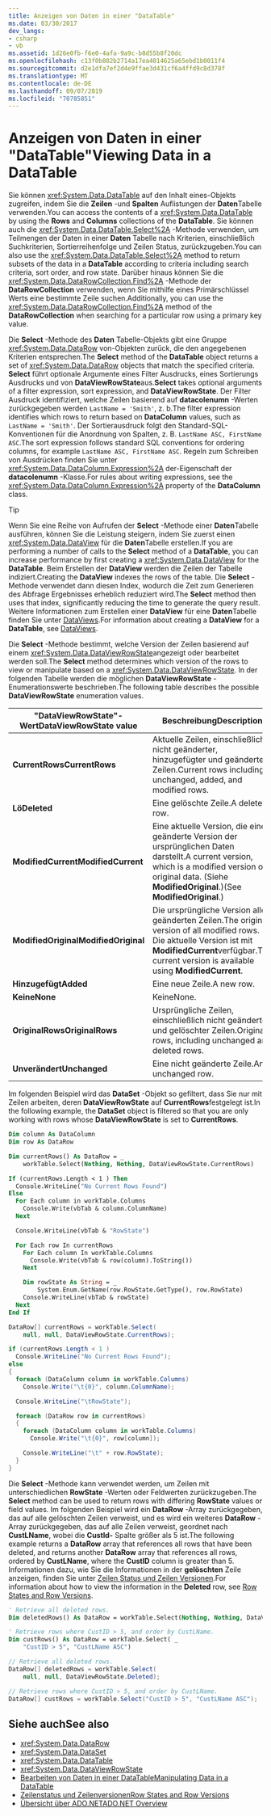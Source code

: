 ```yaml
---
title: Anzeigen von Daten in einer "DataTable"
ms.date: 03/30/2017
dev_langs:
- csharp
- vb
ms.assetid: 1d26e0fb-f6e0-4afa-9a9c-b8d55b8f20dc
ms.openlocfilehash: c13f0b802b2714a17ea4014625a65ebd1b0011f4
ms.sourcegitcommit: d2e1dfa7ef2d4e9ffae3d431cf6a4ffd9c8d378f
ms.translationtype: MT
ms.contentlocale: de-DE
ms.lasthandoff: 09/07/2019
ms.locfileid: "70785851"
---
```

# <a name="viewing-data-in-a-datatable"></a><span data-ttu-id="81dfc-102">Anzeigen von Daten in einer "DataTable"</span><span class="sxs-lookup"><span data-stu-id="81dfc-102">Viewing Data in a DataTable</span></span>

<span data-ttu-id="81dfc-103">Sie können <xref:System.Data.DataTable> auf den Inhalt eines-Objekts zugreifen, indem Sie die **Zeilen** -und **Spalten** Auflistungen der **Daten**Tabelle verwenden.</span><span class="sxs-lookup"><span data-stu-id="81dfc-103">You can access the contents of a <xref:System.Data.DataTable> by using the **Rows** and **Columns** collections of the **DataTable**.</span></span> <span data-ttu-id="81dfc-104">Sie können auch die <xref:System.Data.DataTable.Select%2A> -Methode verwenden, um Teilmengen der Daten in einer **Daten** Tabelle nach Kriterien, einschließlich Suchkriterien, Sortierreihenfolge und Zeilen Status, zurückzugeben.</span><span class="sxs-lookup"><span data-stu-id="81dfc-104">You can also use the <xref:System.Data.DataTable.Select%2A> method to return subsets of the data in a **DataTable** according to criteria including search criteria, sort order, and row state.</span></span> <span data-ttu-id="81dfc-105">Darüber hinaus können Sie die <xref:System.Data.DataRowCollection.Find%2A> -Methode der **DataRowCollection** verwenden, wenn Sie mithilfe eines Primärschlüssel Werts eine bestimmte Zeile suchen.</span><span class="sxs-lookup"><span data-stu-id="81dfc-105">Additionally, you can use the <xref:System.Data.DataRowCollection.Find%2A> method of the **DataRowCollection** when searching for a particular row using a primary key value.</span></span>

<span data-ttu-id="81dfc-106">Die **Select** -Methode des **Daten** Tabelle-Objekts gibt eine Gruppe <xref:System.Data.DataRow> von-Objekten zurück, die den angegebenen Kriterien entsprechen.</span><span class="sxs-lookup"><span data-stu-id="81dfc-106">The **Select** method of the **DataTable** object returns a set of <xref:System.Data.DataRow> objects that match the specified criteria.</span></span> <span data-ttu-id="81dfc-107">**Select** führt optionale Argumente eines Filter Ausdrucks, eines Sortierungs Ausdrucks und von **DataViewRowState**aus.</span><span class="sxs-lookup"><span data-stu-id="81dfc-107">**Select** takes optional arguments of a filter expression, sort expression, and **DataViewRowState**.</span></span> <span data-ttu-id="81dfc-108">Der Filter Ausdruck identifiziert, welche Zeilen basierend auf **datacolenumn** -Werten zurückgegeben werden `LastName = 'Smith'`, z. b.</span><span class="sxs-lookup"><span data-stu-id="81dfc-108">The filter expression identifies which rows to return based on **DataColumn** values, such as `LastName = 'Smith'`.</span></span> <span data-ttu-id="81dfc-109">Der Sortierausdruck folgt den Standard-SQL-Konventionen für die Anordnung von Spalten, z. B. `LastName ASC, FirstName ASC`.</span><span class="sxs-lookup"><span data-stu-id="81dfc-109">The sort expression follows standard SQL conventions for ordering columns, for example `LastName ASC, FirstName ASC`.</span></span> <span data-ttu-id="81dfc-110">Regeln zum Schreiben von Ausdrücken finden Sie unter <xref:System.Data.DataColumn.Expression%2A> der-Eigenschaft der **datacolenumn** -Klasse.</span><span class="sxs-lookup"><span data-stu-id="81dfc-110">For rules about writing expressions, see the <xref:System.Data.DataColumn.Expression%2A> property of the **DataColumn** class.</span></span>

> [!TIP]
> <span data-ttu-id="81dfc-111">Wenn Sie eine Reihe von Aufrufen der **Select** -Methode einer **Daten**Tabelle ausführen, können Sie die Leistung steigern, indem Sie zuerst einen <xref:System.Data.DataView> für die **Daten**Tabelle erstellen.</span><span class="sxs-lookup"><span data-stu-id="81dfc-111">If you are performing a number of calls to the **Select** method of a **DataTable**, you can increase performance by first creating a <xref:System.Data.DataView> for the **DataTable**.</span></span> <span data-ttu-id="81dfc-112">Beim Erstellen der **DataView** werden die Zeilen der Tabelle indiziert.</span><span class="sxs-lookup"><span data-stu-id="81dfc-112">Creating the **DataView** indexes the rows of the table.</span></span> <span data-ttu-id="81dfc-113">Die **Select** -Methode verwendet dann diesen Index, wodurch die Zeit zum Generieren des Abfrage Ergebnisses erheblich reduziert wird.</span><span class="sxs-lookup"><span data-stu-id="81dfc-113">The **Select** method then uses that index, significantly reducing the time to generate the query result.</span></span> <span data-ttu-id="81dfc-114">Weitere Informationen zum Erstellen einer **DataView** für eine **Daten**Tabelle finden Sie unter [DataViews](dataviews.md).</span><span class="sxs-lookup"><span data-stu-id="81dfc-114">For information about creating a **DataView** for a **DataTable**, see [DataViews](dataviews.md).</span></span>

<span data-ttu-id="81dfc-115">Die **Select** -Methode bestimmt, welche Version der Zeilen basierend auf einem <xref:System.Data.DataViewRowState>angezeigt oder bearbeitet werden soll.</span><span class="sxs-lookup"><span data-stu-id="81dfc-115">The **Select** method determines which version of the rows to view or manipulate based on a <xref:System.Data.DataViewRowState>.</span></span> <span data-ttu-id="81dfc-116">In der folgenden Tabelle werden die möglichen **DataViewRowState** -Enumerationswerte beschrieben.</span><span class="sxs-lookup"><span data-stu-id="81dfc-116">The following table describes the possible **DataViewRowState** enumeration values.</span></span>

|<span data-ttu-id="81dfc-117">"DataViewRowState"-Wert</span><span class="sxs-lookup"><span data-stu-id="81dfc-117">DataViewRowState value</span></span>|<span data-ttu-id="81dfc-118">Beschreibung</span><span class="sxs-lookup"><span data-stu-id="81dfc-118">Description</span></span>|
|----------------------------|-----------------|
|<span data-ttu-id="81dfc-119">**CurrentRows**</span><span class="sxs-lookup"><span data-stu-id="81dfc-119">**CurrentRows**</span></span>|<span data-ttu-id="81dfc-120">Aktuelle Zeilen, einschließlich nicht geänderter, hinzugefügter und geänderter Zeilen.</span><span class="sxs-lookup"><span data-stu-id="81dfc-120">Current rows including unchanged, added, and modified rows.</span></span>|
|<span data-ttu-id="81dfc-121">**Lö**</span><span class="sxs-lookup"><span data-stu-id="81dfc-121">**Deleted**</span></span>|<span data-ttu-id="81dfc-122">Eine gelöschte Zeile.</span><span class="sxs-lookup"><span data-stu-id="81dfc-122">A deleted row.</span></span>|
|<span data-ttu-id="81dfc-123">**ModifiedCurrent**</span><span class="sxs-lookup"><span data-stu-id="81dfc-123">**ModifiedCurrent**</span></span>|<span data-ttu-id="81dfc-124">Eine aktuelle Version, die eine geänderte Version der ursprünglichen Daten darstellt.</span><span class="sxs-lookup"><span data-stu-id="81dfc-124">A current version, which is a modified version of original data.</span></span> <span data-ttu-id="81dfc-125">(Siehe **ModifiedOriginal**.)</span><span class="sxs-lookup"><span data-stu-id="81dfc-125">(See **ModifiedOriginal**.)</span></span>|
|<span data-ttu-id="81dfc-126">**ModifiedOriginal**</span><span class="sxs-lookup"><span data-stu-id="81dfc-126">**ModifiedOriginal**</span></span>|<span data-ttu-id="81dfc-127">Die ursprüngliche Version aller geänderten Zeilen.</span><span class="sxs-lookup"><span data-stu-id="81dfc-127">The original version of all modified rows.</span></span> <span data-ttu-id="81dfc-128">Die aktuelle Version ist mit **ModifiedCurrent**verfügbar.</span><span class="sxs-lookup"><span data-stu-id="81dfc-128">The current version is available using **ModifiedCurrent**.</span></span>|
|<span data-ttu-id="81dfc-129">**Hinzugefügt**</span><span class="sxs-lookup"><span data-stu-id="81dfc-129">**Added**</span></span>|<span data-ttu-id="81dfc-130">Eine neue Zeile.</span><span class="sxs-lookup"><span data-stu-id="81dfc-130">A new row.</span></span>|
|<span data-ttu-id="81dfc-131">**Keine**</span><span class="sxs-lookup"><span data-stu-id="81dfc-131">**None**</span></span>|<span data-ttu-id="81dfc-132">Keine</span><span class="sxs-lookup"><span data-stu-id="81dfc-132">None.</span></span>|
|<span data-ttu-id="81dfc-133">**OriginalRows**</span><span class="sxs-lookup"><span data-stu-id="81dfc-133">**OriginalRows**</span></span>|<span data-ttu-id="81dfc-134">Ursprüngliche Zeilen, einschließlich nicht geänderter und gelöschter Zeilen.</span><span class="sxs-lookup"><span data-stu-id="81dfc-134">Original rows, including unchanged and deleted rows.</span></span>|
|<span data-ttu-id="81dfc-135">**Unverändert**</span><span class="sxs-lookup"><span data-stu-id="81dfc-135">**Unchanged**</span></span>|<span data-ttu-id="81dfc-136">Eine nicht geänderte Zeile.</span><span class="sxs-lookup"><span data-stu-id="81dfc-136">An unchanged row.</span></span>|

<span data-ttu-id="81dfc-137">Im folgenden Beispiel wird das **DataSet** -Objekt so gefiltert, dass Sie nur mit Zeilen arbeiten, deren **DataViewRowState** auf **CurrentRows**festgelegt ist.</span><span class="sxs-lookup"><span data-stu-id="81dfc-137">In the following example, the **DataSet** object is filtered so that you are only working with rows whose **DataViewRowState** is set to **CurrentRows**.</span></span>

```vb
Dim column As DataColumn
Dim row As DataRow

Dim currentRows() As DataRow = _
    workTable.Select(Nothing, Nothing, DataViewRowState.CurrentRows)

If (currentRows.Length < 1 ) Then
  Console.WriteLine("No Current Rows Found")
Else
  For Each column in workTable.Columns
    Console.Write(vbTab & column.ColumnName)
  Next

  Console.WriteLine(vbTab & "RowState")

  For Each row In currentRows
    For Each column In workTable.Columns
      Console.Write(vbTab & row(column).ToString())
    Next

    Dim rowState As String = _
        System.Enum.GetName(row.RowState.GetType(), row.RowState)
    Console.WriteLine(vbTab & rowState)
  Next
End If
```

```csharp
DataRow[] currentRows = workTable.Select(
    null, null, DataViewRowState.CurrentRows);

if (currentRows.Length < 1 )
  Console.WriteLine("No Current Rows Found");
else
{
  foreach (DataColumn column in workTable.Columns)
    Console.Write("\t{0}", column.ColumnName);

  Console.WriteLine("\tRowState");

  foreach (DataRow row in currentRows)
  {
    foreach (DataColumn column in workTable.Columns)
      Console.Write("\t{0}", row[column]);

    Console.WriteLine("\t" + row.RowState);
  }
}
```

<span data-ttu-id="81dfc-138">Die **Select** -Methode kann verwendet werden, um Zeilen mit unterschiedlichen **RowState** -Werten oder Feldwerten zurückzugeben.</span><span class="sxs-lookup"><span data-stu-id="81dfc-138">The **Select** method can be used to return rows with differing **RowState** values or field values.</span></span> <span data-ttu-id="81dfc-139">Im folgenden Beispiel wird ein **DataRow** -Array zurückgegeben, das auf alle gelöschten Zeilen verweist, und es wird ein weiteres **DataRow** -Array zurückgegeben, das auf alle Zeilen verweist, geordnet nach **CustLName**, wobei die **CustId-** Spalte größer als 5 ist.</span><span class="sxs-lookup"><span data-stu-id="81dfc-139">The following example returns a **DataRow** array that references all rows that have been deleted, and returns another **DataRow** array that references all rows, ordered by **CustLName**, where the **CustID** column is greater than 5.</span></span> <span data-ttu-id="81dfc-140">Informationen dazu, wie Sie die Informationen in der **gelöschten** Zeile anzeigen, finden Sie unter [Zeilen Status und Zeilen Versionen](row-states-and-row-versions.md).</span><span class="sxs-lookup"><span data-stu-id="81dfc-140">For information about how to view the information in the **Deleted** row, see [Row States and Row Versions](row-states-and-row-versions.md).</span></span>

```vb
' Retrieve all deleted rows.
Dim deletedRows() As DataRow = workTable.Select(Nothing, Nothing, DataViewRowState.Deleted)

' Retrieve rows where CustID > 5, and order by CustLName.
Dim custRows() As DataRow = workTable.Select( _
    "CustID > 5", "CustLName ASC")
```

```csharp
// Retrieve all deleted rows.
DataRow[] deletedRows = workTable.Select(
    null, null, DataViewRowState.Deleted);

// Retrieve rows where CustID > 5, and order by CustLName.
DataRow[] custRows = workTable.Select("CustID > 5", "CustLName ASC");
```

## <a name="see-also"></a><span data-ttu-id="81dfc-141">Siehe auch</span><span class="sxs-lookup"><span data-stu-id="81dfc-141">See also</span></span>

- <xref:System.Data.DataRow>
- <xref:System.Data.DataSet>
- <xref:System.Data.DataTable>
- <xref:System.Data.DataViewRowState>
- [<span data-ttu-id="81dfc-142">Bearbeiten von Daten in einer DataTable</span><span class="sxs-lookup"><span data-stu-id="81dfc-142">Manipulating Data in a DataTable</span></span>](manipulating-data-in-a-datatable.md)
- [<span data-ttu-id="81dfc-143">Zeilenstatus und Zeilenversionen</span><span class="sxs-lookup"><span data-stu-id="81dfc-143">Row States and Row Versions</span></span>](row-states-and-row-versions.md)
- [<span data-ttu-id="81dfc-144">Übersicht über ADO.NET</span><span class="sxs-lookup"><span data-stu-id="81dfc-144">ADO.NET Overview</span></span>](../ado-net-overview.md)
